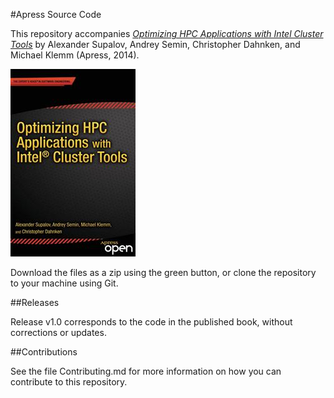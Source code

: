 #Apress Source Code

This repository accompanies [*Optimizing HPC Applications with Intel Cluster Tools*](http://www.apress.com/9781430264965) by Alexander Supalov, Andrey  Semin, Christopher Dahnken, and Michael Klemm (Apress, 2014).

![Cover image](9781430264965.jpg)

Download the files as a zip using the green button, or clone the repository to your machine using Git.

##Releases

Release v1.0 corresponds to the code in the published book, without corrections or updates.

##Contributions

See the file Contributing.md for more information on how you can contribute to this repository.
